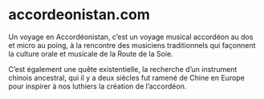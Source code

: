 # accordeonistan.com

Un voyage en Accordéonistan, c’est un voyage musical accordéon au dos et micro au poing, à la rencontre des musiciens traditionnels qui façonnent la culture orale et musicale de la Route de la Soie.

C’est également une quête existentielle, la recherche d’un instrument chinois ancestral, qui il y a deux siècles fut ramené de Chine en Europe pour inspirer à nos luthiers la création de l’accordéon.
